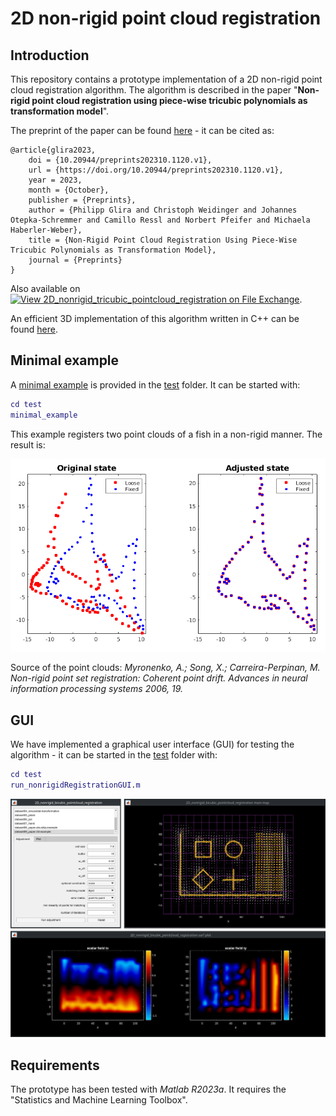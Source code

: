 # 2D non-rigid point cloud registration

## Introduction

This repository contains a prototype implementation of a 2D non-rigid point cloud registration algorithm. The algorithm is described in the paper "**Non-rigid point cloud registration using piece-wise tricubic polynomials as transformation model**".

The preprint of the paper can be found [here](https://www.preprints.org/manuscript/202310.1120) - it can be cited as:

```
@article{glira2023,
	doi = {10.20944/preprints202310.1120.v1},
	url = {https://doi.org/10.20944/preprints202310.1120.v1},
	year = 2023,
	month = {October},
	publisher = {Preprints},
	author = {Philipp Glira and Christoph Weidinger and Johannes Otepka-Schremmer and Camillo Ressl and Norbert Pfeifer and Michaela Haberler-Weber},
	title = {Non-Rigid Point Cloud Registration Using Piece-Wise Tricubic Polynomials as Transformation Model},
	journal = {Preprints}
}
```

Also available on [![View 2D_nonrigid_tricubic_pointcloud_registration on File Exchange](https://www.mathworks.com/matlabcentral/images/matlab-file-exchange.svg)](https://de.mathworks.com/matlabcentral/fileexchange/136784-2d_nonrigid_tricubic_pointcloud_registration).

An efficient 3D implementation of this algorithm written in C++ can be found [here](https://github.com/AIT-Assistive-Autonomous-Systems/3D_nonrigid_tricubic_pointcloud_registration).

## Minimal example

A [minimal example](test/minimal_example.m) is provided in the [test](test) folder. It can be started with:

```matlab
cd test
minimal_example
```
This example registers two point clouds of a fish in a non-rigid manner. The result is:

![alt](docs/fish.png)

Source of the point clouds: *Myronenko, A.; Song, X.; Carreira-Perpinan, M. Non-rigid point set registration: Coherent point drift. Advances in neural
information processing systems 2006, 19.*
## GUI

We have implemented a graphical user interface (GUI) for testing the algorithm - it can be started in the [test](test) folder with:

```matlab
cd test
run_nonrigidRegistrationGUI.m
```

![alt](docs/matlab-gui.png)

## Requirements

The prototype has been tested with *Matlab R2023a*. It requires the "Statistics and Machine Learning Toolbox".